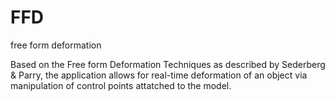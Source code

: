 # FFD

free form deformation

Based on the Free form Deformation Techniques as described by Sederberg & Parry, the application allows for real-time deformation of an object via manipulation of control points attatched to the model.


